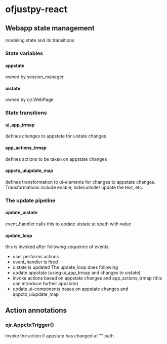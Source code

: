 # ofjustpy-react


## Webapp state management
modeling state and its transitions
### State variables
#### appstate
owned by session_manager
#### uistate
owned by ojr.WebPage 

### State transitions
#### ui_app_trmap
defines changes to appstate for uistate changes

#### app_actions_trmap 
defines actions to be taken on appstate changes

#### appctx_uiupdate_map
defines transformation to ui-elements for changes to appstate changes. 
Transformations include enable, hide/unhide/ update the text, etc. 

### The update pipeline
#### update_uistate
event_handler calls this to update uistate at spath with value

#### update_loop
this is invoked after following 
sequence of events:
- user performs actions
- event_handler is fired 
- uistate is updated 
The update_loop does following
- update appstate (using ui_app_trmap and changes to uistate)
- invoke actions based on appstate changes and app_actions_trmap (this can introduce further appstate)
- update ui-components bases on appstate changes and appctx_uiupdate_map



## Action annotations
### ojr.AppctxTrigger(<path>)
Invoke the action if appstate has changed at "<path>" path. 
